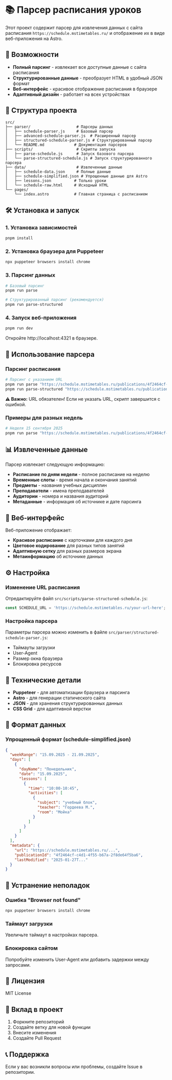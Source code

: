 # 📚 Парсер расписания уроков

Этот проект содержит парсер для извлечения данных с сайта расписания `https://schedule.mstimetables.ru/` и отображение их в виде веб-приложения на Astro.

## 🚀 Возможности

- **Полный парсинг** - извлекает все доступные данные с сайта расписания
- **Структурированные данные** - преобразует HTML в удобный JSON формат
- **Веб-интерфейс** - красивое отображение расписания в браузере
- **Адаптивный дизайн** - работает на всех устройствах

## 📁 Структура проекта

```
src/
├── parser/                    # Парсеры данных
│   ├── schedule-parser.js     # Базовый парсер
│   ├── advanced-schedule-parser.js  # Расширенный парсер
│   ├── structured-schedule-parser.js # Структурированный парсер
│   └── README.md             # Документация парсеров
├── scripts/                   # Скрипты запуска
│   ├── parse-schedule.js      # Запуск базового парсера
│   └── parse-structured-schedule.js # Запуск структурированного парсера
├── data/                      # Извлеченные данные
│   ├── schedule-data.json     # Полные данные
│   ├── schedule-simplified.json # Упрощенные данные для Astro
│   ├── lessons.json          # Только уроки
│   └── schedule-raw.html     # Исходный HTML
└── pages/
    └── index.astro           # Главная страница с расписанием
```

## 🛠️ Установка и запуск

### 1. Установка зависимостей

```bash
pnpm install
```

### 2. Установка браузера для Puppeteer

```bash
npx puppeteer browsers install chrome
```

### 3. Парсинг данных

```bash
# Базовый парсинг
pnpm run parse

# Структурированный парсинг (рекомендуется)
pnpm run parse-structured
```

### 4. Запуск веб-приложения

```bash
pnpm run dev
```

Откройте http://localhost:4321 в браузере.

## 🚀 Использование парсера

### Парсинг расписания
```bash
# Парсинг с указанием URL
pnpm run parse "https://schedule.mstimetables.ru/publications/4f2464cf-c4d1-4f55-b67a-2f8de64f5ba6#/groups/38/lessons?date=2025-09-29"
pnpm run parse-structured "https://schedule.mstimetables.ru/publications/4f2464cf-c4d1-4f55-b67a-2f8de64f5ba6#/groups/38/lessons?date=2025-09-29"
```

**⚠️ Важно:** URL обязателен! Если не указать URL, скрипт завершится с ошибкой.

### Примеры для разных недель
```bash
# Неделя 15 сентября 2025
pnpm run parse "https://schedule.mstimetables.ru/publications/4f2464cf-c4d1-4f55-b67a-2f8de64f5ba6#/groups/38/lessons?date=2025-09-15"
```

## 📊 Извлеченные данные

Парсер извлекает следующую информацию:

- **Расписание по дням недели** - полное расписание на неделю
- **Временные слоты** - время начала и окончания занятий
- **Предметы** - названия учебных дисциплин
- **Преподаватели** - имена преподавателей
- **Аудитории** - номера и названия аудиторий
- **Метаданные** - информация об источнике и дате парсинга

## 🎨 Веб-интерфейс

Веб-приложение отображает:

- **Красивое расписание** с карточками для каждого дня
- **Цветовое кодирование** для разных типов занятий
- **Адаптивную сетку** для разных размеров экрана
- **Метаинформацию** об источнике данных

## ⚙️ Настройка

### Изменение URL расписания

Отредактируйте файл `src/scripts/parse-structured-schedule.js`:

```javascript
const SCHEDULE_URL = 'https://schedule.mstimetables.ru/your-url-here';
```

### Настройка парсера

Параметры парсера можно изменить в файле `src/parser/structured-schedule-parser.js`:

- Таймауты загрузки
- User-Agent
- Размер окна браузера
- Блокировка ресурсов

## 🔧 Технические детали

- **Puppeteer** - для автоматизации браузера и парсинга
- **Astro** - для генерации статического сайта
- **JSON** - для хранения структурированных данных
- **CSS Grid** - для адаптивной верстки

## 📝 Формат данных

### Упрощенный формат (schedule-simplified.json)

```json
{
  "weekRange": "15.09.2025 - 21.09.2025",
  "days": [
    {
      "dayName": "Понедельник",
      "date": "15.09.2025",
      "lessons": [
        {
          "time": "10:00-10:45",
          "activities": [
            {
              "subject": "учебный блок",
              "teacher": "Гордеева М.",
              "room": "Мойка"
            }
          ]
        }
      ]
    }
  ],
  "metadata": {
    "url": "https://schedule.mstimetables.ru/...",
    "publicationId": "4f2464cf-c4d1-4f55-b67a-2f8de64f5ba6",
    "lastModified": "2025-01-27T..."
  }
}
```

## 🚨 Устранение неполадок

### Ошибка "Browser not found"

```bash
npx puppeteer browsers install chrome
```

### Таймаут загрузки

Увеличьте таймаут в настройках парсера.

### Блокировка сайтом

Попробуйте изменить User-Agent или добавить задержки между запросами.

## 📄 Лицензия

MIT License

## 🤝 Вклад в проект

1. Форкните репозиторий
2. Создайте ветку для новой функции
3. Внесите изменения
4. Создайте Pull Request

## 📞 Поддержка

Если у вас возникли вопросы или проблемы, создайте Issue в репозитории.